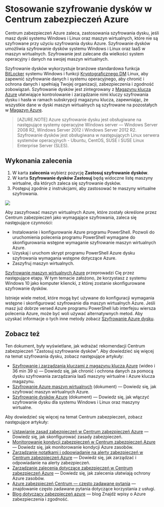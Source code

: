 <properties
   pageTitle="Stosowanie szyfrowanie dysków w Centrum zabezpieczeń Azure | Microsoft Azure"
   description="Ten dokument pokazano, jak wykonania zalecenia Centrum zabezpieczeń Azure **Zastosuj szyfrowanie dysków**."
   services="security-center"
   documentationCenter="na"
   authors="TerryLanfear"
   manager="MBaldwin"
   editor=""/>

<tags
   ms.service="security-center"
   ms.devlang="na"
   ms.topic="article"
   ms.tgt_pltfrm="na"
   ms.workload="na"
   ms.date="07/29/2016"
   ms.author="terrylan"/>

# <a name="apply-disk-encryption-in-azure-security-center"></a>Stosowanie szyfrowanie dysków w Centrum zabezpieczeń Azure

Centrum zabezpieczeń Azure zaleca, zastosowania szyfrowania dysku, jeśli masz dyski systemu Windows i Linux oraz maszyn wirtualnych, które nie są szyfrowane przy użyciu szyfrowania dysku Azure. Szyfrowanie dysków umożliwia szyfrowanie dysków systemu Windows i Linux oraz IaaS w maszyn wirtualnych.  Szyfrowanie jest zalecane dla wielkości system operacyjny i danych na swojej maszyn wirtualnych.


Szyfrowanie dysków wykorzystuje branżowe standardowa funkcja [BitLocker](https://technet.microsoft.com/library/cc732774.aspx) systemu Windows i funkcji [Kryptograficznego DM](https://en.wikipedia.org/wiki/Dm-crypt) Linux, aby zapewnić szyfrowanie danych i systemu operacyjnego, aby chronić i ochrona danych i spełniają Twojej organizacji, zabezpieczenia i zgodność zobowiązań. Szyfrowanie dysków jest zintegrowany z [Magazynu klucza Azure](https://azure.microsoft.com/documentation/services/key-vault/) ułatwiające kontrolowanie i zarządzanie nimi kluczy szyfrowania dysku i hasła w ramach subskrypcji magazynu klucza, zapewniając, że wszystkie dane w dyski maszyn wirtualnych są szyfrowane na pozostałych w [Magazyn Azure](https://azure.microsoft.com/documentation/services/storage/).

> [AZURE.NOTE] Azure szyfrowanie dysku jest obsługiwane na następujące systemy operacyjne Windows server — Windows Server 2008 R2, Windows Server 2012 i Windows Server 2012 R2. Szyfrowanie dysków jest obsługiwana w następujących Linux serwera systemów operacyjnych - Ubuntu, CentOS, SUSE i SUSE Linux Enterprise Server (SLES).

## <a name="implement-the-recommendation"></a>Wykonania zalecenia

1. W karta **zalecenia** wybierz pozycję **Zastosuj szyfrowanie dysków**.
2. W karta **Szyfrowanie dysków Zastosuj** będą widoczne listę maszyny wirtualne, dla których zaleca się szyfrowanie dysków.
3. Postępuj zgodnie z instrukcjami, aby zastosować te maszyny wirtualne szyfrowania.

![][1]

Aby zaszyfrować maszyn wirtualnych Azure, które zostały określone przez Centrum zabezpieczeń jako wymagające szyfrowania, zaleca się następujące czynności:

- Instalowanie i konfigurowanie Azure programu PowerShell. Pozwoli do uruchomienia polecenia programu PowerShell wymagane do skonfigurowania wstępne wymaganie szyfrowanie maszyn wirtualnych Azure.
- Uzyskaj i uruchom skrypt programu PowerShell Azure dysku szyfrowania wymagania wstępne dotyczące Azure.
- Zaszyfruj maszyn wirtualnych.

[Szyfrowanie maszyn wirtualnych Azure](security-center-disk-encryption.md) przeprowadzi Cię przez następujące etapy.  W tym temacie założono, że korzystasz z systemu Windows 10 jako komputer kliencki, z której zostanie skonfigurowane szyfrowanie dysków.

Istnieje wiele metod, które mogą być używane do konfiguracji wymagania wstępne i skonfigurować szyfrowanie dla maszyn wirtualnych Azure. Jeśli masz już dobrze versed Azure programu PowerShell lub interfejsu wiersza polecenia Azure, może być woli używać alternatywnych metod. Aby uzyskać informacje o tych inne metody zobacz [Szyfrowanie Azure dysku](../security/azure-security-disk-encryption.md).



## <a name="see-also"></a>Zobacz też

Ten dokument, były wyświetlane, jak wdrażać rekomendacji Centrum zabezpieczeń "Zastosuj szyfrowanie dysków". Aby dowiedzieć się więcej na temat szyfrowania dysku, zobacz następujące artykuły:

- [Szyfrowanie i zarządzania kluczami z magazynu klucza Azure](https://azure.microsoft.com/documentation/videos/azurecon-2015-encryption-and-key-management-with-azure-key-vault/) (wideo i 36 min 39 s) — Dowiedz się, jak chronić i ochrona danych za pomocą dysku szyfrowania zarządzania IaaS maszyny wirtualne i Azure klucza magazynu.
- [Szyfrowanie Azure maszyn wirtualnych](security-center-disk-encryption.md) (dokument) — Dowiedz się, jak szyfrować maszyn wirtualnych Azure.
- [Szyfrowanie dysków Azure](../security/azure-security-disk-encryption.md) (dokument) — Dowiedz się, jak włączyć szyfrowanie dysku dla systemu Windows i Linux oraz maszyny wirtualne.

Aby dowiedzieć się więcej na temat Centrum zabezpieczeń, zobacz następujące artykuły:

- [Ustawianie zasad zabezpieczeń w Centrum zabezpieczeń Azure](security-center-policies.md) — Dowiedz się, jak skonfigurować zasady zabezpieczeń.
- [Monitorowanie kondycji zabezpieczeń w Centrum zabezpieczeń Azure](security-center-monitoring.md) — Dowiedz się, jak monitorowanie kondycji Azure zasobów.
- [Zarządzanie notatkami i odpowiadanie na alerty zabezpieczeń w Centrum zabezpieczeń Azure](security-center-managing-and-responding-alerts.md) — Dowiedz się, jak zarządzać i odpowiadanie na alerty zabezpieczeń.
- [Zarządzanie zalecenia dotyczące zabezpieczeń w Centrum zabezpieczeń Azure](security-center-recommendations.md) — Dowiedz się, jak zalecenia ułatwiają ochrony Azure zasobów.
- [Azure zabezpieczeń Centrum — często zadawane pytania](security-center-faq.md) — znajdowanie często zadawane pytania dotyczące korzystania z usługi.
- [Blog dotyczący zabezpieczeń azure](http://blogs.msdn.com/b/azuresecurity/) — blog Znajdź wpisy o Azure zabezpieczenia i zgodność.



<!--Image references-->
[1]: ./media/security-center-apply-disk-encryption/apply-disk-encryption.png
